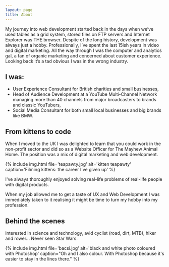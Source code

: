 ```yaml
---
layout: page
title: About
---
```


My journey into web development started back in the days when we’ve used tables as a grid system, stored files on FTP servers and Internet Explorer was THE browser.
Despite of the long history, development was always just a hobby. Professionally, I’ve spent the last 15ish years in video and digital marketing. All the way through I was the computer and analytics gal, a fan of organic marketing and concerned about customer experience. Looking back it’s a tad obvious I was in the wrong industry.

## I was:

- User Experience Consultant for British charities and small businesses,
- Head of Audience Development at a YouTube Multi-Channel Network managing more than 40 channels from major broadcasters to brands and classic YouTubers,
- Social Media Consultant for both small local businesses and big brands like BMW.

## From kittens to code

When I moved to the UK I was delighted to learn that you could work in the non-profit sector and did so as a Website Officer for The Mayhew Animal Home. The position was a mix of digital marketing and web development.

{% include img.html file='teapawty.jpg' alt='kitten teapawty' caption='Filming kittens: the career I’ve given up' %}

<p class="skim">I've always thoroughly enjoyed solving real-life problems of real-life people with digital products.</p>

When my job allowed me to get a taste of UX and Web Development I was immediately taken to it realising it might be time to turn my hobby into my profession.

## Behind the scenes
Interested in science and technology, avid cyclist (road, dirt, MTB), hiker and rower... Never seen Star Wars.

{% include img.html file='bacsi.jpg' alt='black and white photo coloured with Photoshop' caption="Oh and I also colour. With Photoshop because it's easier to stay in the lines there." %}
